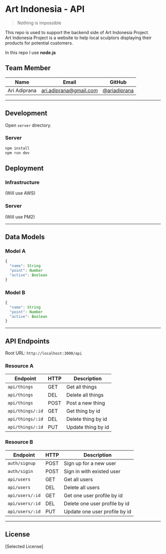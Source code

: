 # Art Indonesia - API

> Nothing is impossible

This repo is used to support the backend side of Art Indonesia Project.<br>
Art Indonesia Project is a website to help local sculptors displaying their products for potential customers.


In this repo I use <b>node.js</b>

## Team Member

| Name     | Email        | GitHub |
|:--------:|:------------:|:------:|
| Ari Adiprana | ari.adiprana@gmail.com | [@ariadiprana](https://github.com/ariadiprana)

--------------------------------------------------------------------------------

## Development

Open `server` directory.

### Server

```sh
npm install
npm run dev
```

## Deployment

### Infrastructure

(Will use AWS)

### Server

(Will use PM2)


--------------------------------------------------------------------------------

## Data Models

### Model A

```js
{
  "name": String
  "point": Number
  "active": Boolean
}
```

### Model B

```js
{
  "name": String
  "point": Number
  "active": Boolean
}
```

--------------------------------------------------------------------------------

## API Endpoints

Root URL: `http://localhost:3000/api`

### Resource A

| Endpoint         | HTTP | Description |
|------------------|------|-------------|
| `api/things`     | GET  | Get all things
| `api/things`     | DEL  | Delete all things
| `api/things`     | POST | Post a new thing
| `api/things/:id` | GET  | Get thing by id
| `api/things/:id` | DEL  | Delete thing by id
| `api/things/:id` | PUT  | Update thing by id

### Resource B

| Endpoint        | HTTP | Description |
|-----------------|------|-------------|
| `auth/signup`   | POST | Sign up for a new user
| `auth/sigin`    | POST | Sign in with existed user
| `api/users`     | GET  | Get all users
| `api/users`     | DEL  | Delete all users
| `api/users/:id` | GET  | Get one user profile by id
| `api/users/:id` | DEL  | Delete one user profile by id
| `api/users/:id` | PUT  | Update one user profile by id

--------------------------------------------------------------------------------

## License

[Selected License]
